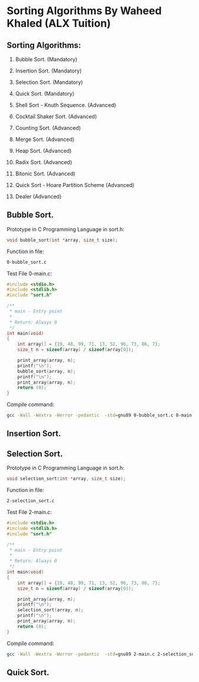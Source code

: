 # Sorting Algorithms By Waheed Khaled (ALX Tuition)

## Sorting Algorithms:

1. Bubble Sort. (Mandatory)

2. Insertion Sort. (Mandatory)

3. Selection Sort. (Mandatory)

4. Quick Sort. (Mandatory)

5. Shell Sort - Knuth Sequence. (Advanced)

6. Cocktail Shaker Sort. (Advanced)

7. Counting Sort. (Advanced)

8. Merge Sort. (Advanced)

9. Heap Sort. (Advanced)

10. Radix Sort. (Advanced)

11. Bitonic Sort. (Advanced)

12. Quick Sort - Hoare Partition Scheme (Advanced)

13. Dealer (Advanced)

## Bubble Sort.

Prototype in C Programming Language in sort.h:

```c
void bubble_sort(int *array, size_t size);
```

Function in file:

```bash
0-bubble_sort.c
```

Test File 0-main.c:

```c
#include <stdio.h>
#include <stdlib.h>
#include "sort.h"

/**
 * main - Entry point
 *
 * Return: Always 0
 */
int main(void)
{
    int array[] = {19, 48, 99, 71, 13, 52, 96, 73, 86, 7};
    size_t n = sizeof(array) / sizeof(array[0]);

    print_array(array, n);
    printf("\n");
    bubble_sort(array, n);
    printf("\n");
    print_array(array, n);
    return (0);
}
```

Compile command:

```bash
gcc -Wall -Wextra -Werror -pedantic  -std=gnu89 0-bubble_sort.c 0-main.c print_array.c -o bubble
```

## Insertion Sort.

## Selection Sort.

Prototype in C Programming Language in sort.h:

```c
void selection_sort(int *array, size_t size);
```

Function in file:

```bash
2-selection_sort.c
```

Test File 2-main.c:

```c
#include <stdio.h>
#include <stdlib.h>
#include "sort.h"

/**
 * main - Entry point
 *
 * Return: Always 0
 */
int main(void)
{
    int array[] = {19, 48, 99, 71, 13, 52, 96, 73, 86, 7};
    size_t n = sizeof(array) / sizeof(array[0]);

    print_array(array, n);
    printf("\n");
    selection_sort(array, n);
    printf("\n");
    print_array(array, n);
    return (0);
}
```

Compile command:

```bash
gcc -Wall -Wextra -Werror -pedantic  -std=gnu89 2-main.c 2-selection_sort.c print_array.c -o select
```

## Quick Sort.
